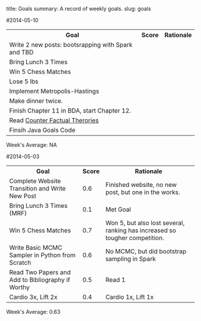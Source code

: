title: Goals
summary: A record of weekly goals.
slug: goals

#2014-05-10

<table class=table>
<tr>
    <th>Goal</th>
    <th>Score</th>
    <th>Rationale</th>
</tr>

<tr>
    <td>Write 2 new posts: bootsrapping with Spark and TBD</td>
    <td></td>
    <td></td>
</tr>

<tr>
    <td>Bring Lunch 3 Times</td>
    <td></td>
    <td></td>
</tr>

<tr>
    <td>Win 5 Chess Matches</td>
    <td></td>
    <td></td>
</tr>

<tr>
    <td>Lose 5 lbs <span style="visibility:hidden;">266.8</span></td>
    <td></td>
    <td></td>
</tr>

<tr>
    <td>Implement Metropolis-Hastings</td>
    <td></td>
    <td></td>
</tr>

<tr>
    <td>Make dinner twice.</td>
    <td></td>
    <td></td>
</tr>

<tr>
    <td>Finish Chapter 11 in BDA, start Chapter 12.</td>
    <td></td>
    <td></td>
</tr>

<tr>
    <td>Read <a href="http://plato.stanford.edu/entries/causation-counterfactual/">Counter Factual Therories</a></td>
    <td></td>
    <td></td>
</tr>

<tr>
    <td>Finsih Java Goals Code</td>
    <td></td>
    <td></td>
</tr>


</table>

Week's Average: NA

#2014-05-03

<table class=table>
<tr>
    <th>Goal</th>
    <th>Score</th>
    <th>Rationale</th>
</tr>

<tr>
    <td>Complete Website Transition and Write New Post</td>
    <td>0.6</td>
    <td>Finished website, no new post, but one in the works.</td>
</tr>

<tr>
    <td>Bring Lunch 3 Times (MRF)</td>
    <td>0.1</td>
    <td>Met Goal</td>
</tr>

<tr>
    <td>Win 5 Chess Matches</td>
    <td>0.7</td>
    <td>Won 5, but also lost several, ranking has increased so tougher competition.</td>
</tr>

<tr>
    <td>Write Basic MCMC Sampler in Python from Scratch</td>
    <td>0.6</td>
    <td>No MCMC, but did bootstrap sampling in Spark</td>
</tr>

<tr>
    <td>Read Two Papers and Add to Bibliography if Worthy </td>
    <td>0.5</td>
    <td>Read 1</td>
</tr>

<tr>
    <td>Cardio 3x, Lift 2x</td>
    <td>0.4</td>
    <td>Cardio 1x, Lift 1x</td>
</tr>

</table>

Week's Average: 0.63
